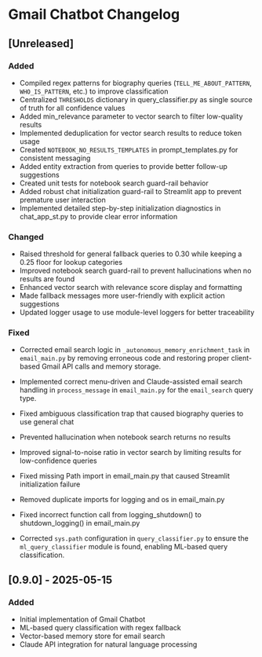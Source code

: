 # Gmail Chatbot Changelog

## [Unreleased]

### Added

- Compiled regex patterns for biography queries (`TELL_ME_ABOUT_PATTERN`, `WHO_IS_PATTERN`, etc.) to improve classification
- Centralized `THRESHOLDS` dictionary in query_classifier.py as single source of truth for all confidence values
- Added min_relevance parameter to vector search to filter low-quality results
- Implemented deduplication for vector search results to reduce token usage
- Created `NOTEBOOK_NO_RESULTS_TEMPLATES` in prompt_templates.py for consistent messaging
- Added entity extraction from queries to provide better follow-up suggestions
- Created unit tests for notebook search guard-rail behavior
- Added robust chat initialization guard-rail to Streamlit app to prevent premature user interaction
- Implemented detailed step-by-step initialization diagnostics in chat_app_st.py to provide clear error information

### Changed

- Raised threshold for general fallback queries to 0.30 while keeping a 0.25 floor for lookup categories
- Improved notebook search guard-rail to prevent hallucinations when no results are found
- Enhanced vector search with relevance score display and formatting
- Made fallback messages more user-friendly with explicit action suggestions
- Updated logger usage to use module-level loggers for better traceability

### Fixed

- Corrected email search logic in `_autonomous_memory_enrichment_task` in `email_main.py` by removing erroneous code and restoring proper client-based Gmail API calls and memory storage.
- Implemented correct menu-driven and Claude-assisted email search handling in `process_message` in `email_main.py` for the `email_search` query type.

- Fixed ambiguous classification trap that caused biography queries to use general chat
- Prevented hallucination when notebook search returns no results
- Improved signal-to-noise ratio in vector search by limiting results for low-confidence queries
- Fixed missing Path import in email_main.py that caused Streamlit initialization failure
- Removed duplicate imports for logging and os in email_main.py
- Fixed incorrect function call from logging_shutdown() to shutdown_logging() in email_main.py
- Corrected `sys.path` configuration in `query_classifier.py` to ensure the `ml_query_classifier` module is found, enabling ML-based query classification.

## [0.9.0] - 2025-05-15

### Added

- Initial implementation of Gmail Chatbot
- ML-based query classification with regex fallback
- Vector-based memory store for email search
- Claude API integration for natural language processing
